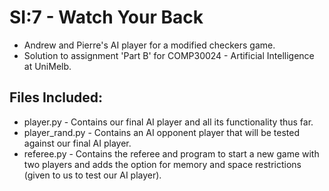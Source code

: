 # SI:7 - Watch Your Back
  - Andrew and Pierre's AI player for a modified checkers game.
  - Solution to assignment 'Part B' for COMP30024 - Artificial Intelligence at UniMelb.

## Files Included:
  - player.py       - Contains our final AI player and all its functionality thus far.
  - player_rand.py  - Contains an AI opponent player that will be tested against our final AI player.
  - referee.py      - Contains the referee and program to start a new game with two players and adds the option for memory and space restrictions (given to us to test our AI player).
